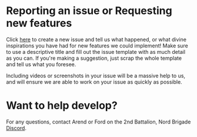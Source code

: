 # Reporting an issue or Requesting new features

Click [here](https://github.com/Saborknight/2bnb-extras/issues/new) to create a new issue and tell us what happened, or what divine inspirations you have had for new features we could implement! Make sure to use a descriptive title and fill out the issue template with as much detail as you can. If you're making a suggestion, just scrap the whole template and tell us what you foresee.

Including videos or screenshots in your issue will be a massive help to us, and will ensure we are able to work on your issue as quickly as possible.

# Want to help develop?

For any questions, contact Arend or Ford on the 2nd Battalion, Nord Brigade [Discord](https://discord.gg/rUUsCShkzJ).
